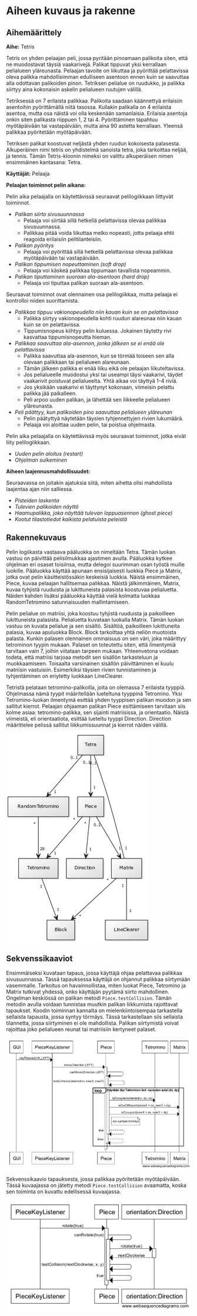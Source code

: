 # Aiheen kuvaus ja rakenne

## Aihemäärittely

**Aihe:** Tetris

Tetris on yhden pelaajan peli, jossa pyritään pinoamaan palikoita siten, että ne muodostavat täysiä vaakarivejä. Palikat tippuvat yksi kerrallaan pelialueen yläreunasta. Pelaajan tavoite on liikuttaa ja pyörittää pelattavissa oleva palikka mahdollisimman edulliseen asentoon ennen kuin se saavuttaa alla odottavan palikoiden pinon. Tetriksen pelialue on ruudukko, ja palikka siirtyy aina kokonaisin askelin pelialueen ruutujen välillä.

Tetriksessä on 7 erilaista palikkaa. Palikoita saadaan käännettyä erilaisiin asentoihin pyörittämällä niitä tasossa. Kullakin palikalla on 4 erilaista asentoa, mutta osa näistä voi olla keskenään samanlaisia. Erilaisia asentoja onkin siten palikasta riippuen 1, 2 tai 4. Pyörittäminen tapahtuu myötäpäivään tai vastapäivään, mutta aina 90 astetta kerrallaan. Yleensä palikkaa pyöritetään myötäpäivään.

Tetriksen palikat koostuvat neljästä yhden ruudun kokoisesta palasesta. Alkuperäinen nimi tetris on yhdistelmä sanoista tetra, joka tarkoittaa neljää, ja tennis. Tämän Tetris-kloonin nimeksi on valittu alkuperäisen nimen ensimmäinen kantasana: Tetra.

**Käyttäjät:** Pelaaja

**Pelaajan toiminnot pelin aikana:**

Pelin aika pelaajalla on käytettävissä seuraavat pelilogiikkaan liittyvät toiminnot.

* *Palikan siirto sivusuunnassa*
  * Pelaaja voi siirtää sillä hetkellä pelattavissa olevaa palikkaa sivusuunnassa.
  * Palikkaa pitää voida liikuttaa melko nopeasti, jotta pelaaja ehtii reagoida erilaisiin pelitilanteisiin.
* *Palikan pyöritys*
  * Pelaaja voi pyörittää sillä hetkellä pelattavissa olevaa palikkaa myötäpäivään tai vastapäivään.
* *Palikan tippumisen nopeuttaminen (soft drop)*
  * Pelaaja voi käskeä palikkaa tippumaan tavallista nopeammin.
* *Palikan tiputtaminen suoraan ala-asentoon (hard drop)*
  * Pelaaja voi tiputtaa palikan suoraan ala-asentoon.

Seuraavat toiminnot ovat olennainen osa pelilogiikkaa, mutta pelaaja ei kontrolloi niiden suorittamista.

* *Palikkaa tippuu vakionopeudella niin kauan kuin se on pelattavissa*
  * Palikka siirtyy vakionopeudella kohti ruudun alareunaa niin kauan kuin se on pelattavissa.
  * Tippumisnopeus kiihtyy pelin kuluessa. Jokainen täytetty rivi kasvattaa tippumisnopeutta hieman.
* *Palikkaa saavuttaa ala-asennon, jonka jälkeen se ei enää ole pelattavissa*
  * Palikka saavuttaa ala-asennon, kun se törmää toiseen sen alla olevaan palikkaan tai pelialueen alareunaan.
  * Tämän jälkeen palikka ei enää liiku eikä ole pelaajan liikuteltavissa.
  * Jos pelialueelle muodostui yksi tai useampi täysi vaakarivi, täydet vaakarivit poistuvat pelialueelta. Yhtä aikaa voi täyttyä 1-4 riviä.
  * Jos yksikään vaakarivi ei täyttynyt kokonaan, viimeisin pelattu palikka jää paikalleen.
  * Peli arpoo uuden palikan, ja lähettää sen liikkeelle pelialueen yläreunasta.
* *Peli päättyy, kun palikoiden pino saavuttaa pelialueen yläreunan*
  * Pelin päätyttyä näytetään täysien tyhjennettyjen rivien lukumäärä.
  * Pelaaja voi aloittaa uuden pelin, tai poistua ohjelmasta.

Pelin aika pelaajalla on käytettävissä myös seuraavat toiminnot, jotka eivät liity pelilogiikkaan.

* *Uuden pelin aloitus (restart)*
* *Ohjelman sulkeminen*

**Aiheen laajennusmahdollisuudet:**

Seuraavassa on joitakin ajatuksia siitä, miten aihetta olisi mahdollista laajentaa ajan niin salliessa.

* *Pisteiden laskenta*
* *Tulevien palikoiden näyttö*
* *Haamupalikka, joka näyttää tulevan loppuasennon (ghost piece)*
* *Kootut tilastotiedot kaikista pelatuista peleistä*

## Rakennekuvaus

Pelin logiikasta vastaava pääluokka on nimeltään Tetra. Tämän luokan vastuu on päivittää pelisilmukkaa ajastimen avulla. Pääluokka kytkee ohjelman eri osaset toisiinsa, mutta delegoi suurimman osan työstä muille luokille. Pääluokka käyttää apunaan ensisijaisesti luokkia Piece ja Matrix, jotka ovat pelin käsitteistössäkin keskeisiä luokkia. Näistä ensimmäinen, Piece, kuvaa pelaajan hallitsemaa palikkaa. Näistä jälkimmäinen, Matrix, kuvaa tyhjistä ruuduista ja lukittuneista palasista koostuvaa pelialuetta. Näiden kahden lisäksi pääluokka käyttää vielä kolmatta luokkaa RandomTetromino satunnaisuuden mallintamiseen.

Pelin pelialue on matriisi, joka koostuu tyhjistä ruuduista ja paikoilleen lukittuneista palasista. Pelialuetta kuvataan luokalla Matrix. Tämän luokan vastuu on kuvata pelialue ja sen sisältö. Sisältöä, paikoilleen lukittuneita palasia, kuvaa apuluokka Block. Block tarkoittaa yhtä neliön muotoista palasta. Kunkin palasen olennainen ominaisuus on sen väri, joka määrittyy tetrominon tyypin mukaan. Palaset on toteutettu siten, että ilmentymiä tarvitaan vain 7, joihin viitataan tarpeen mukaan. Yhteenvetona voidaan todeta, että matriisi tarjoaa metodit sen sisällön tarkasteluun ja muokkaamiseen. Toisaalta varsinainen sisällön päivittäminen ei kuulu matriisin vastuisiin. Esimerkiksi täysien rivien tunnistaminen ja tyhjentäminen on eriytetty luokkaan LineClearer.

Tetristä pelataan tetromino-palikoilla, joita on olemassa 7 erilaista tyyppiä. Ohjelmassa nämä tyypit määritellään lueteltuna tyyppinä Tetromino. Yksi Tetromino-luokan ilmentymä esittää yhden tyyppisen palikan muodon ja sen sallitut kierrot. Pelaajan ohjaaman palikan Piece esittämiseen tarvitaan siis kolme asiaa: tetromino-palikka, sen sijainti matriisissa, ja orientaatio. Näistä viimeistä, eli orientaatiota, esittää lueteltu tyyppi Direction. Direction määrittelee pelissä sallitut liikkumissuunnat ja kierrot näiden välillä.

![Luokkakaavio](luokkakaavio.png)

## Sekvenssikaaviot

Ensimmäiseksi kuvataan tapaus, jossa käyttäjä ohjaa pelattavaa palikkaa sivusuunnassa. Tässä tapauksessa käyttäjä on ohjannut palikkaa siirtymään vasemmalle. Tarkoitus on havainnollistaa, miten luokat Piece, Tetromino ja Matrix tutkivat yhdessä, onko käyttäjän pyytämä siirto mahdollinen. Ongelman keskiössä on palikan metodi ```Piece.testCollision```. Tämän metodin avulla voidaan tunnistaa muutkin palikan liikkumista rajoittavat tapaukset. Koodin toiminnan kannalta on mielenkiintoisempaa tarkastella sellaista tapausta, jossa syntyy törmäys. Tässä tarkastellaan siis sellaista tilannetta, jossa siirtyminen ei ole mahdollista. Palikan siirtymistä voivat rajoittaa joko pelialueen reunat tai matriisiin kertyneet palaset.

![Sekvenssikaavio tapauksesta, jossa käyttäjä ohjaa palikkaa sivusuunnassa](sekvenssikaavio-palikan-siirto-sivusuunnassa.png)

Sekvenssikaavio tapauksesta, jossa palikkaa pyöritetään myötäpäivään. Tässä kuvaajassa on jätetty metodi ```Piece.testCollision``` avaamatta, koska sen toiminta on kuvattu edellisessä kuvaajassa.

![Sekvenssikaavio tapauksesta, jossa palikkaa pyöritetään myötäpäivään](sekvenssikaavio-palikan-pyoritys.png)

